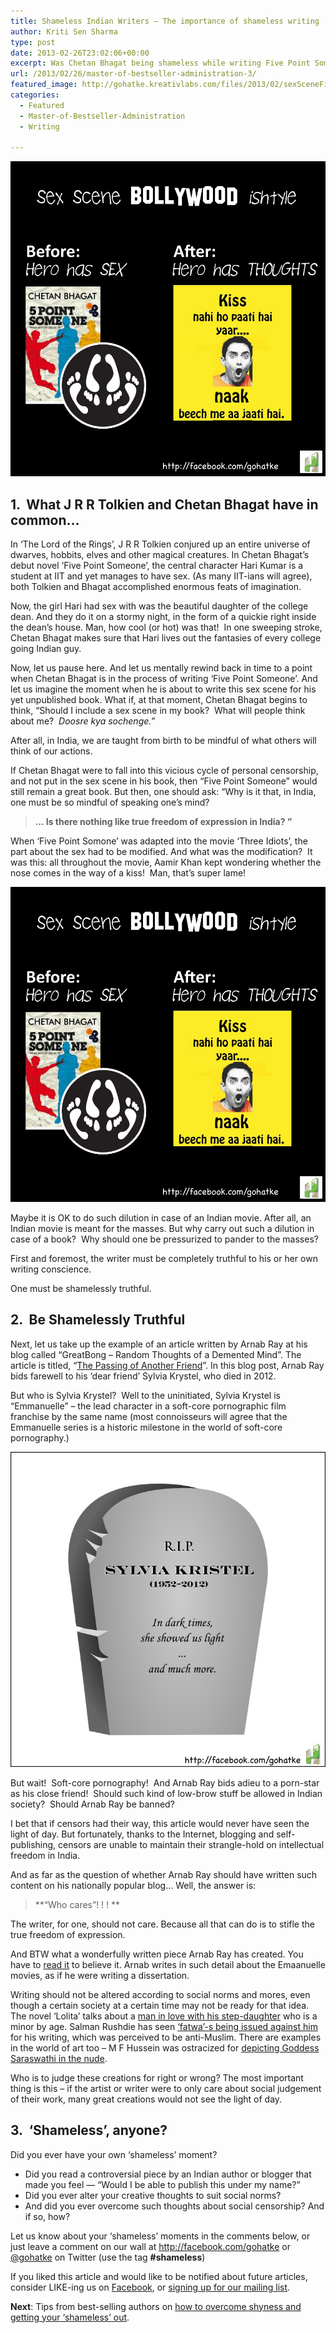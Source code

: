 ```yaml
---
title: Shameless Indian Writers – The importance of shameless writing
author: Kriti Sen Sharma
type: post
date: 2013-02-26T23:02:06+00:00
excerpt: Was Chetan Bhagat being shameless while writing Five Point Someone? Is Arnab Ray a shameless blogger, and should he be banned? What is shameless writing, and should that be allowed? Read on...
url: /2013/02/26/master-of-bestseller-administration-3/
featured_image: http://gohatke.kreativlabs.com/files/2013/02/sexSceneFivePoint.jpg
categories:
  - Featured
  - Master-of-Bestseller-Administration
  - Writing

---
```

![sexSceneFivePoint](https://raw.githubusercontent.com/kritisen/gohatke/main/content/images/2013/02/sexSceneFivePoint.jpg)

## 1.  What J R R Tolkien and Chetan Bhagat have in common&#8230;

In ‘The Lord of the Rings’, J R R Tolkien conjured up an entire universe of dwarves, hobbits, elves and other magical creatures. In Chetan Bhagat’s debut novel ‘Five Point Someone’, the central character Hari Kumar is a student at IIT and yet manages to have sex. (As many IIT-ians will agree), both Tolkien and Bhagat accomplished enormous feats of imagination.

Now, the girl Hari had sex with was the beautiful daughter of the college dean. And they do it on a stormy night, in the form of a quickie right inside the dean’s house. Man, how cool (or hot) was that!  In one sweeping stroke, Chetan Bhagat makes sure that Hari lives out the fantasies of every college going Indian guy.

Now, let us pause here. And let us mentally rewind back in time to a point when Chetan Bhagat is in the process of writing ‘Five Point Someone’. And let us imagine the moment when he is about to write this sex scene for his yet unpublished book. What if, at that moment, Chetan Bhagat begins to think, “Should I include a sex scene in my book?  What will people think about me?  _Doosre kya sochenge._”

After all, in India, we are taught from birth to be mindful of what others will think of our actions.

If Chetan Bhagat were to fall into this vicious cycle of personal censorship, and not put in the sex scene in his book, then “Five Point Someone” would still remain a great book. But then, one should ask: “Why is it that, in India, one must be so mindful of speaking one’s mind?

> **&#8230; Is there nothing like true freedom of expression in India? ”** 

When ‘Five Point Somone’ was adapted into the movie ‘Three Idiots’, the part about the sex had to be modified. And what was the modification?  It was this: all throughout the movie, Aamir Khan kept wondering whether the nose comes in the way of a kiss!  Man, that’s super lame!

![sexSceneFivePoint](https://raw.githubusercontent.com/kritisen/gohatke/main/content/images/2013/02/sexSceneFivePoint.jpg)

Maybe it is OK to do such dilution in case of an Indian movie. After all, an Indian movie is meant for the masses. But why carry out such a dilution in case of a book?  Why should one be pressurized to pander to the masses?

First and foremost, the writer must be completely truthful to his or her own writing conscience.

One must be shamelessly truthful.

## 2.  Be Shamelessly Truthful

Next, let us take up the example of an article written by Arnab Ray at his blog called “GreatBong &#8211; Random Thoughts of a Demented Mind”. The article is titled, “[The Passing of Another Friend][2]”. In this blog post, Arnab Ray bids farewell to his ‘dear friend’ Sylvia Krystel, who died in 2012.

But who is Sylvia Krystel?  Well to the uninitiated, Sylvia Krystel is “Emmanuelle” – the lead character in a soft-core pornographic film franchise by the same name (most connoisseurs will agree that the Emmanuelle series is a historic milestone in the world of soft-core pornography.)

![sylviaKristel](https://raw.githubusercontent.com/kritisen/gohatke/main/content/images/2013/02/sylviaKristel21.jpg)

But wait!  Soft-core pornography!  And Arnab Ray bids adieu to a porn-star as his close friend!  Should such kind of low-brow stuff be allowed in Indian society?  Should Arnab Ray be banned?

I bet that if censors had their way, this article would never have seen the light of day. But fortunately, thanks to the Internet, blogging and self-publishing, censors are unable to maintain their strangle-hold on intellectual freedom in India.

And as far as the question of whether Arnab Ray should have written such content on his nationally popular blog&#8230; Well, the answer is:

> **“Who cares”! ! ! ** 

The writer, for one, should not care. Because all that can do is to stifle the true freedom of expression.

And BTW what a wonderfully written piece Arnab Ray has created. You have to [read it][2] to believe it. Arnab writes in such detail about the Emaanuelle movies, as if he were writing a dissertation.

Writing should not be altered according to social norms and mores, even though a certain society at a certain time may not be ready for that idea. The novel ‘Lolita’ talks about a [man in love with his step-daughter][4] who is a minor by age. Salman Rushdie has seen [‘fatwa’-s being issued against him][5] for his writing, which was perceived to be anti-Muslim. There are examples in the world of art too – M F Hussein was ostracized for [depicting Goddess Saraswathi in the nude][6].

Who is to judge these creations for right or wrong? The most important thing is this – if the artist or writer were to only care about social judgement of their work, many great creations would not see the light of day.

## 3.  &#8216;Shameless&#8217;, anyone?

Did you ever have your own &#8216;shameless&#8217; moment?

  * <span style="line-height: 13px;">Did you read a controversial piece by an Indian author or blogger that made you feel &#8212; &#8220;Would I be able to publish this under my name?&#8221;</span>
  * Did you ever alter your creative thoughts to suit social norms?
  * And did you ever overcome such thoughts about social censorship? And if so, how?

Let us know about your &#8216;shameless&#8217; moments in the comments below, or just leave a comment on our wall at <http://facebook.com/gohatke> or [@gohatke][7] on Twitter (use the tag **#shameless**)

<div class="post-content-box-blue">
  If you liked this article and would like to be notified about future articles, consider LIKE-ing us on <a href="http://facebook.com/gohatke">Facebook</a>, or <a href="http://gohatke.kreativlabs.com/subscribe/ ‎">signing up for our mailing list</a>.
</div>

**Next**: Tips from best-selling authors on [how to overcome shyness and getting your &#8216;shameless&#8217; out][8].

 [1]: http://gohatke.kreativlabs.com/files/2013/02/sexSceneFivePoint.jpg
 [2]: http://greatbong.net/2012/10/19/the-passing-of-another-friend/
 [3]: http://gohatke.kreativlabs.com/files/2013/02/sylviaKristel21.jpg
 [4]: http://en.wikipedia.org/wiki/Lolita
 [5]: http://en.wikipedia.org/wiki/The_Satanic_Verses_controversy
 [6]: http://en.wikipedia.org/wiki/M._F._Husain
 [7]: https://twitter.com/gohatke
 [8]: http://gohatke.kreativlabs.com/?p=788
